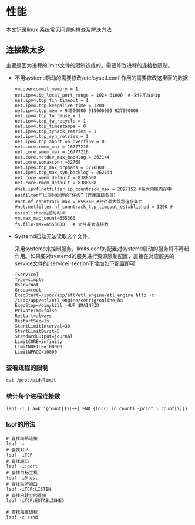 # 性能

本文记录linux 系统常见问题的排查及解决方法

## 连接数太多

主要是因为进程的limits文件的限制造成的。需要修改进程的连接数限制。

+ 不用systemd启动的需要修改/etc/sysctl.conf 作用的需要修改这里面的数据

  ```
  vm.overcommit_memory = 1
  net.ipv4.ip_local_port_range = 1024 61000  # 文件开放的ip
  net.ipv4.tcp_fin_timeout = 1
  net.ipv4.tcp_keepalive_time = 1200
  net.ipv4.tcp_mem = 94500000 915000000 927000000
  net.ipv4.tcp_tw_reuse = 1
  net.ipv4.tcp_tw_recycle = 1
  net.ipv4.tcp_timestamps = 0
  net.ipv4.tcp_synack_retries = 1
  net.ipv4.tcp_syn_retries = 1
  net.ipv4.tcp_abort_on_overflow = 0
  net.core.rmem_max = 16777216
  net.core.wmem_max = 16777216
  net.core.netdev_max_backlog = 262144
  net.core.somaxconn =32768 
  net.ipv4.tcp_max_orphans = 3276800
  net.ipv4.tcp_max_syn_backlog = 262144
  net.core.wmem_default = 8388608
  net.core.rmem_default = 8388608
  #net.ipv4.netfilter.ip_conntrack_max = 2097152 #最大内核内存中netfilter可以同时处理的“任务”（连接跟踪条目）
  #net.nf_conntrack_max = 655360 #允许最大跟踪连接条目
  #net.netfilter.nf_conntrack_tcp_timeout_established = 1200 # established的超时时间
  vm.max_map_count=655360
  fs.file-max=6553600   # 文件最大连接数
  ```

+ Systemd启动无法读取这个文件。

  采用systemd来控制服务，limits.conf的配置对systemd启动的服务将不再起作用。如果要对systemd的服务进行资源限制配置，直接在对应服务的service文件的[service] section下增加如下配置即可

  ```
  [Service]
  Type=simple
  User=root
  Group=root
  ExecStart=/isoc/app/etl/etl_engine/etl_engine http -c /isoc/app/etl/etl_engine/config/online_ha
  ExecStop=/bin/kill -HUP $MAINPID
  PrivateTmp=false
  Restart=always
  RestartSec=1s
  StartLimitInterval=30
  StartLimitBurst=5
  StandardOutput=journal
  LimitCORE=infinity
  LimitNOFILE=100000
  LimitNPROC=10000
  ```

### 查看进程的限制

```shell
cat /proc/pid/limit
```



### 统计每个进程连接数

```shell
lsof -i | awk '{count[$1]++} END {for(i in count) {print i count[i]}}'
```



### lsof的用法

```shell
# 查找网络连接
lsof -i
# 查找TCP
lsof -iTCP
# 查找端口
lsof -i:port
# 查找目标主机
lsof -i@host
# 查找监听端口
lsof -iTCP:LISTEN
# 查找已建立的连接
lsof -iTCP:ESTABLISHED

# 查找指定进程
lsof -c sshd
```


